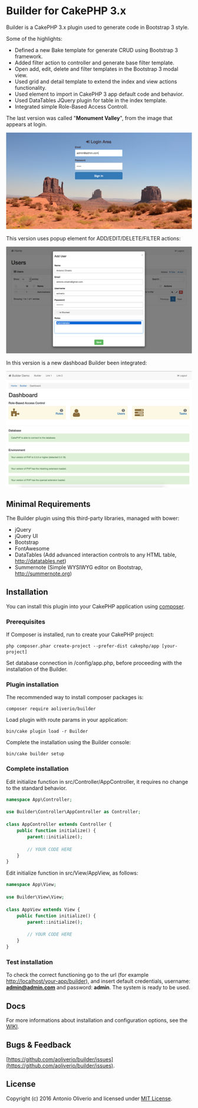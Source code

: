 # Builder for CakePHP 3.x

Builder is a CakePHP 3.x plugin used to generate code in Bootstrap 3 style. 

Some of the highlights:

- Defined a new Bake template for generate CRUD using Bootstrap 3 framework.
- Added filter action to controller and generate base filter template.
- Open add, edit, delete and filter templates in the Bootstrap 3 modal view.
- Used grid and detail template to extend the index and view actions functionality.
- Used element to import in CakePHP 3 app default code and behavior.
- Used DataTables JQuery plugin for table in the index template.
- Integrated simple Role-Based Access Controll.

The last version was called "**Monument Valley**", from the image that appears at login. 

![builder-login-area](https://raw.githubusercontent.com/aoliverio/builder/master/docs/images/login-area-screenshot.png)

This version uses popup element for ADD/EDIT/DELETE/FILTER actions:

![builder-form-template](https://raw.githubusercontent.com/aoliverio/builder/master/docs/images/form-template-screenshot.png)

In this version is a new dashboad Builder been integrated:

![builder-form-template](https://raw.githubusercontent.com/aoliverio/builder/master/docs/images/builder-dashboard-screenshot.png)

## Minimal Requirements

The Builder plugin using this third-party libraries, managed with bower:

- jQuery
- jQuery UI
- Bootstrap
- FontAwesome
- DataTables (Add advanced interaction controls to any HTML table, http://datatables.net)
- Summernote (Simple WYSIWYG editor on Bootstrap, http://summernote.org)

## Installation

You can install this plugin into your CakePHP application using [composer](http://getcomposer.org).

### Prerequisites

If Composer is installed, run to create your CakePHP project:
```
php composer.phar create-project --prefer-dist cakephp/app [your-project]  
```
Set database connection in /config/app.php, before proceeding with the installation of the Builder.

### Plugin installation

The recommended way to install composer packages is:
```
composer require aoliverio/builder
```

Load plugin with route params in your application:
```
bin/cake plugin load -r Builder
```

Complete the installation using the Builder console:
```
bin/cake builder setup
```

### Complete installation

Edit initialize function in src/Controller/AppController, it requires no change to the standard behavior.
```php
namespace App\Controller;

use Builder\Controller\AppController as Controller;

class AppController extends Controller {
    public function initialize() {
        parent::initialize();
        
        // YOUR CODE HERE
    }
}
```

Edit initialize function in src/View/AppView, as follows:
```php
namespace App\View;

use Builder\View\View;

class AppView extends View {
    public function initialize() {
        parent::initialize();
        
        // YOUR CODE HERE
    }
}
```

### Test installation

To check the correct functioning go to the url (for example [http://localhost/your-app/builder](http://localhost/your-app/builder)), and insert default credentials, username: **admin@admin.com** and password: **admin**. The system is ready to be used.  

## Docs

For more informations about installation and configuration options, see the [WIKI](https://github.com/aoliverio/builder/wiki).

## Bugs & Feedback

[https://github.com/aoliverio/builder/issues](https://github.com/aoliverio/builder/issues).

## License

Copyright (c) 2016 Antonio Oliverio and licensed under [MIT License](http://opensource.org/licenses/mit-license.php).

